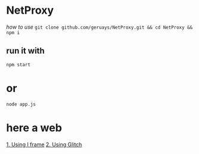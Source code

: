 # NetProxy


*how to use*
``git clone github.com/geruays/NetProxy.git && cd NetProxy && npm i``

## run it with
``npm start``
# or
``node app.js``


# here a web
[1. Using I frame](http://netfl.proxy.cloudns.ph/)
[2. Using Glitch](https://netprox.glitch.me/)
